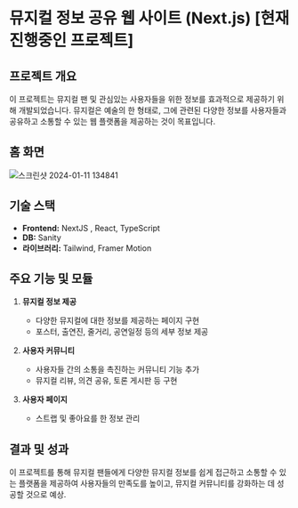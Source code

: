 # 뮤지컬 정보 공유 웹 사이트 (Next.js) [현재 진행중인 프로젝트]

## 프로젝트 개요
이 프로젝트는 뮤지컬 팬 및 관심있는 사용자들을 위한 정보를 효과적으로 제공하기 위해 개발되었습니다. 뮤지컬은 예술의 한 형태로, 그에 관련된 다양한 정보를 사용자들과 공유하고 소통할 수 있는 웹 플랫폼을 제공하는 것이 목표입니다.

## 홈 화면

![스크린샷 2024-01-11 134841](https://github.com/htkim97/Hyeontae_portfolio/assets/52130444/40b154c7-aec3-47f2-a958-42e6c30f6b71)

## 기술 스택
- **Frontend:** NextJS , React, TypeScript
- **DB:** Sanity
- **라이브러리:** Tailwind, Framer Motion

## 주요 기능 및 모듈
1. **뮤지컬 정보 제공**
   - 다양한 뮤지컬에 대한 정보를 제공하는 페이지 구현
   - 포스터, 출연진, 줄거리, 공연일정 등의 세부 정보 제공

2. **사용자 커뮤니티**
   - 사용자들 간의 소통을 촉진하는 커뮤니티 기능 추가
   - 뮤지컬 리뷰, 의견 공유, 토론 게시판 등 구현

3. **사용자 페이지**
   - 스트랩 및 좋아요를 한 정보 관리


## 결과 및 성과
이 프로젝트를 통해 뮤지컬 팬들에게 다양한 뮤지컬 정보를 쉽게 접근하고 소통할 수 있는 플랫폼을 제공하여 사용자들의 만족도를 높이고, 뮤지컬 커뮤니티를 강화하는 데 성공할 것으로 예상.
